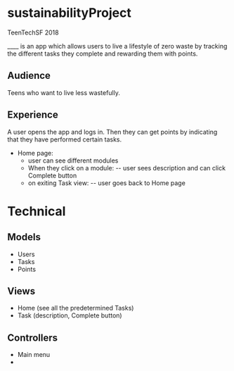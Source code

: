 # sustainabilityProject
TeenTechSF 2018 

____ is an app which allows users to live a lifestyle of zero waste by tracking the different tasks they complete and rewarding them with points.

## Audience
Teens who want to live less wastefully.

## Experience
A user opens the app and logs in. Then they can get points by indicating that they have performed certain tasks.
- Home page:
  - user can see different modules
  - When they click on a module:
    -- user sees description and can click Complete button
  - on exiting Task view:
    -- user goes back to Home page

# Technical

## Models
- Users
- Tasks
- Points

## Views
- Home (see all the predetermined Tasks)
- Task (description, Complete button)

## Controllers
- Main menu
- 

